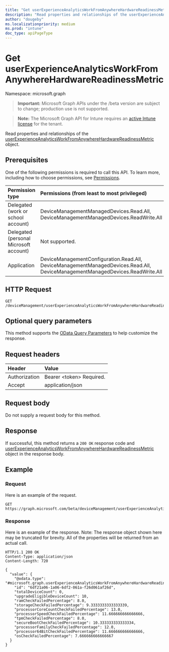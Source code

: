 ```yaml
---
title: "Get userExperienceAnalyticsWorkFromAnywhereHardwareReadinessMetric"
description: "Read properties and relationships of the userExperienceAnalyticsWorkFromAnywhereHardwareReadinessMetric object."
author: "dougeby"
ms.localizationpriority: medium
ms.prod: "intune"
doc_type: apiPageType
---
```


# Get userExperienceAnalyticsWorkFromAnywhereHardwareReadinessMetric

Namespace: microsoft.graph

> **Important:** Microsoft Graph APIs under the /beta version are subject to change; production use is not supported.

> **Note:** The Microsoft Graph API for Intune requires an [active Intune license](https://go.microsoft.com/fwlink/?linkid=839381) for the tenant.

Read properties and relationships of the [userExperienceAnalyticsWorkFromAnywhereHardwareReadinessMetric](../resources/intune-devices-userexperienceanalyticsworkfromanywherehardwarereadinessmetric.md) object.

## Prerequisites
One of the following permissions is required to call this API. To learn more, including how to choose permissions, see [Permissions](/graph/permissions-reference).

|Permission type|Permissions (from least to most privileged)|
|:---|:---|
|Delegated (work or school account)|DeviceManagementManagedDevices.Read.All, DeviceManagementManagedDevices.ReadWrite.All|
|Delegated (personal Microsoft account)|Not supported.|
|Application|DeviceManagementConfiguration.Read.All, DeviceManagementManagedDevices.Read.All, DeviceManagementManagedDevices.ReadWrite.All|

## HTTP Request
<!-- {
  "blockType": "ignored"
}
-->
``` http
GET /deviceManagement/userExperienceAnalyticsWorkFromAnywhereHardwareReadinessMetric
```

## Optional query parameters
This method supports the [OData Query Parameters](/graph/query-parameters) to help customize the response.

## Request headers
|Header|Value|
|:---|:---|
|Authorization|Bearer &lt;token&gt; Required.|
|Accept|application/json|

## Request body
Do not supply a request body for this method.

## Response
If successful, this method returns a `200 OK` response code and [userExperienceAnalyticsWorkFromAnywhereHardwareReadinessMetric](../resources/intune-devices-userexperienceanalyticsworkfromanywherehardwarereadinessmetric.md) object in the response body.

## Example

### Request
Here is an example of the request.
``` http
GET https://graph.microsoft.com/beta/deviceManagement/userExperienceAnalyticsWorkFromAnywhereHardwareReadinessMetric
```

### Response
Here is an example of the response. Note: The response object shown here may be truncated for brevity. All of the properties will be returned from an actual call.
``` http
HTTP/1.1 200 OK
Content-Type: application/json
Content-Length: 720

{
  "value": {
    "@odata.type": "#microsoft.graph.userExperienceAnalyticsWorkFromAnywhereHardwareReadinessMetric",
    "id": "6df21a06-1a06-6df2-061a-f26d061af26d",
    "totalDeviceCount": 0,
    "upgradeEligibleDeviceCount": 10,
    "ramCheckFailedPercentage": 8.0,
    "storageCheckFailedPercentage": 9.3333333333333339,
    "processorCoreCountCheckFailedPercentage": 13.0,
    "processorSpeedCheckFailedPercentage": 11.666666666666666,
    "tpmCheckFailedPercentage": 8.0,
    "secureBootCheckFailedPercentage": 10.333333333333334,
    "processorFamilyCheckFailedPercentage": 12.0,
    "processor64BitCheckFailedPercentage": 11.666666666666666,
    "osCheckFailedPercentage": 7.666666666666667
  }
}
```



